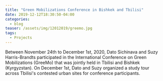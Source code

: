```yaml
---
title: "Green Mobilizations Conference in Bishkek and Tbilisi"
date: 2019-12-12T18:30:50-04:00
categories:
  - blog
teaser: /assets/img/12012019/greemo.jpg
tags:
  - Projects
---
```


Between November 24th to December 1st, 2020, Dato Sichinava and Suzy Harris-Brandts participated in the International Conference on Green Mobilizations (GreeMo) that was jointly held in Tbilisi and Bishkek (Kyrgyzstan). On December 1st, Dato and Suzy organized a study tour across Tbilisi's contested urban sites for conference participants.